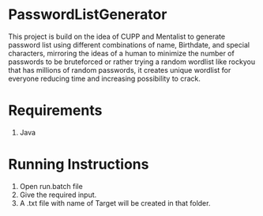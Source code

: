 # PasswordListGenerator
This project is build on the idea of CUPP and Mentalist to generate password list using different combinations of name, Birthdate, and special characters, mirroring the ideas of a human to minimize the number of passwords to be bruteforced or rather trying a random wordlist like rockyou that has millions of random passwords, it creates unique wordlist for everyone reducing time and increasing possibility to crack. 

# Requirements
  1. Java

# Running Instructions
  1. Open run.batch file
  2. Give the required input.
  3. A .txt file with name of Target will be created in that folder.
